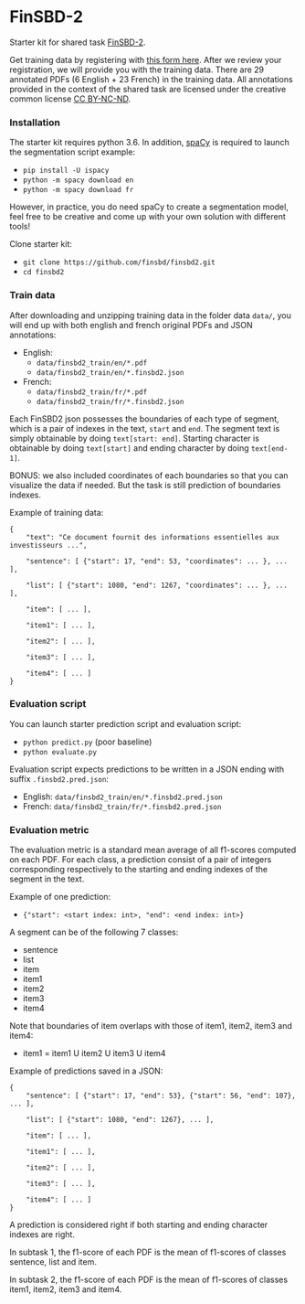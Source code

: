 # FinSBD-2

Starter kit for shared task 
[FinSBD-2](https://sites.google.com/nlg.csie.ntu.edu.tw/finnlp2020/shared-task-finsbd-2).

Get training data by registering with 
[this form here](https://forms.gle/NixDGuVjrdFMjYhR9). 
After we review your registration, we will provide you with the training data.
There are 29 annotated PDFs (6 English + 23 French) in the training data. 
All annotations provided in the context of the shared task are licensed under 
the creative common license 
[CC BY-NC-ND](https://creativecommons.org/licenses/by-nc-nd/2.0/).


### Installation

The starter kit requires python 3.6. In addition, [spaCy](https://spacy.io/usage) 
is required to launch the segmentation script example:
- `pip install -U ispacy`
- `python -m spacy download en`
- `python -m spacy download fr`

However, in practice, you do need spaCy to create a segmentation model, feel 
free to be creative and come up with your own solution with different tools!

Clone starter kit:
- `git clone https://github.com/finsbd/finsbd2.git`
- `cd finsbd2`


### Train data

After downloading and unzipping training data in the folder data `data/`, 
you will end up with both english and french original PDFs and JSON annotations:
- English: 
    - `data/finsbd2_train/en/*.pdf`
    - `data/finsbd2_train/en/*.finsbd2.json`
- French:
    - `data/finsbd2_train/fr/*.pdf`
    - `data/finsbd2_train/fr/*.finsbd2.json`
    
Each FinSBD2 json possesses the boundaries of each type of segment, which is 
a pair of indexes in the text, `start` and `end`. The segment text 
is simply obtainable by doing `text[start: end]`. Starting character is 
obtainable by doing `text[start]` and ending character by doing `text[end-1]`.

BONUS: we also included coordinates of each boundaries so that you can visualize 
the data if needed. But the task is still prediction of boundaries indexes.
    
Example of training data:
```
{
    "text": "Ce document fournit des informations essentielles aux investisseurs ...",
    
    "sentence": [ {"start": 17, "end": 53, "coordinates": ... }, ... ],
    
    "list": [ {"start": 1080, "end": 1267, "coordinates": ... }, ... ],
    
    "item": [ ... ],
    
    "item1": [ ... ],
    
    "item2": [ ... ],
    
    "item3": [ ... ],
    
    "item4": [ ... ]
}
```


### Evaluation script

You can launch starter prediction script and evaluation script: 
- `python predict.py`   (poor baseline)
- `python evaluate.py`

Evaluation script expects predictions to be written in a JSON ending with 
suffix `.finsbd2.pred.json`:
- English: `data/finsbd2_train/en/*.finsbd2.pred.json`
- French: `data/finsbd2_train/fr/*.finsbd2.pred.json`


### Evaluation metric

The evaluation metric is a standard mean average of all f1-scores computed on 
each PDF. For each class, a prediction consist of a pair of integers corresponding 
respectively to the starting and ending indexes of the segment in the text.

Example of one prediction:
- `{"start": <start index: int>, "end": <end index: int>}`

A segment can be of the following 7 classes:
- sentence
- list
- item
- item1
- item2
- item3
- item4

Note that boundaries of item overlaps with those of item1, item2, item3 and item4:
- item1 = item1 U item2 U item3 U item4


Example of predictions saved in a JSON:
```
{
    "sentence": [ {"start": 17, "end": 53}, {"start": 56, "end": 107}, ... ],

    "list": [ {"start": 1080, "end": 1267}, ... ],

    "item": [ ... ],

    "item1": [ ... ],

    "item2": [ ... ],

    "item3": [ ... ],

    "item4": [ ... ]
}
```

A prediction is considered right if both starting and ending character indexes are right. 

In subtask 1, the f1-score of each PDF is the mean of f1-scores of classes 
sentence, list and item.

In subtask 2, the f1-score of each PDF is the mean of f1-scores of classes 
item1, item2, item3 and item4.
